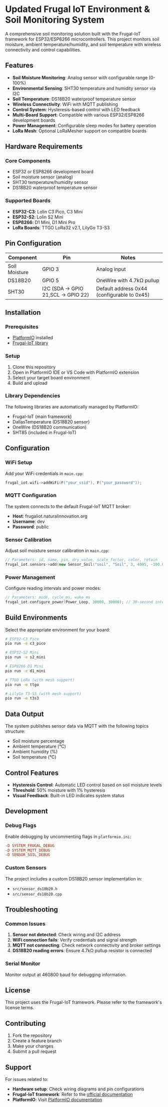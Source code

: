 # Updated Frugal IoT Environment & Soil Monitoring System

A comprehensive soil monitoring solution built with the Frugal-IoT framework for ESP32/ESP8266 microcontrollers. This project monitors soil moisture, ambient temperature/humidity, and soil temperature with wireless connectivity and control capabilities.

## Features

- **Soil Moisture Monitoring**: Analog sensor with configurable range (0-100%)
- **Environmental Sensing**: SHT30 temperature and humidity sensor via I2C
- **Soil Temperature**: DS18B20 waterproof temperature sensor
- **Wireless Connectivity**: WiFi with MQTT publishing
- **Control System**: Hysteresis-based control with LED feedback
- **Multi-Board Support**: Compatible with various ESP32/ESP8266 development boards
- **Power Management**: Configurable sleep modes for battery operation
- **LoRa Mesh**: Optional LoRaMesher support on compatible boards

## Hardware Requirements

### Core Components
- ESP32 or ESP8266 development board
- Soil moisture sensor (analog)
- SHT30 temperature/humidity sensor
- DS18B20 waterproof temperature sensor

### Supported Boards
- **ESP32-C3**: Lolin C3 Pico, C3 Mini
- **ESP32-S2**: Lolin S2 Mini  
- **ESP8266**: D1 Mini, D1 Mini Pro
- **LoRa Boards**: TTGO LoRa32 v2.1, LilyGo T3-S3

## Pin Configuration

| Component | Pin | Notes |
|-----------|-----|-------|
| Soil Moisture | GPIO 3 | Analog input |
| DS18B20 | GPIO 5 | OneWire with 4.7kΩ pullup |
| SHT30 |I2C (SDA → GPIO 21,SCL → GPIO 22)| Default address 0x44 (configurable to 0x45) |

## Installation

### Prerequisites
- [PlatformIO](https://platformio.org/) installed
- [Frugal-IoT library](https://github.com/frugal-iot/frugal-iot) 

### Setup
1. Clone this repository
2. Open in PlatformIO IDE or VS Code with PlatformIO extension
3. Select your target board environment
4. Build and upload

### Library Dependencies
The following libraries are automatically managed by PlatformIO:
- Frugal-IoT (main framework)
- DallasTemperature (DS18B20 sensor)
- OneWire (DS18B20 communication)
- SHT85 (included in Frugal-IoT)

## Configuration

### WiFi Setup
Add your WiFi credentials in `main.cpp`:
```cpp
frugal_iot.wifi->addWiFi(F("your_ssid"), F("your_password"));
```

### MQTT Configuration
The system connects to the default Frugal-IoT MQTT broker:
- **Host**: frugaliot.naturalinnovation.org
- **Username**: dev
- **Password**: public

### Sensor Calibration
Adjust soil moisture sensor calibration in `main.cpp`:
```cpp
// Parameters: id, name, pin, dry_value, scale_factor, color, retain
frugal_iot.sensors->add(new Sensor_Soil("soil", "Soil", 3, 4095, -100.0/4095, "brown", true));
```

### Power Management
Configure reading intervals and power modes:
```cpp
// Parameters: mode, cycle_ms, wake_ms
frugal_iot.configure_power(Power_Loop, 30000, 30000); // 30-second intervals, always awake
```

## Build Environments

Select the appropriate environment for your board:

```bash
# ESP32-C3 Pico
pio run -e c3_pico

# ESP32-S2 Mini
pio run -e s2_mini

# ESP8266 D1 Mini
pio run -e d1_mini

# TTGO LoRa (with mesh support)
pio run -e ttgo

# LilyGo T3-S3 (with mesh support)
pio run -e t3s3
```

## Data Output

The system publishes sensor data via MQTT with the following topics structure:
- Soil moisture percentage
- Ambient temperature (°C)
- Ambient humidity (%)
- Soil temperature (°C)

## Control Features

- **Hysteresis Control**: Automatic LED control based on soil moisture levels
- **Threshold**: 50% moisture with 1% hysteresis
- **Visual Feedback**: Built-in LED indicates system status

## Development

### Debug Flags
Enable debugging by uncommenting flags in `platformio.ini`:
```ini
-D SYSTEM_FRUGAL_DEBUG
-D SYSTEM_MQTT_DEBUG  
-D SENSOR_SOIL_DEBUG
```

### Custom Sensors
The project includes a custom DS18B20 sensor implementation in:
- `src/sensor_ds18b20.h`
- `src/sensor_ds18b20.cpp`

## Troubleshooting

### Common Issues
1. **Sensor not detected**: Check wiring and I2C address
2. **WiFi connection fails**: Verify credentials and signal strength
3. **MQTT not connecting**: Check network connectivity and broker settings
4. **DS18B20 reading errors**: Ensure 4.7kΩ pullup resistor is connected

### Serial Monitor
Monitor output at 460800 baud for debugging information.

## License

This project uses the Frugal-IoT framework. Please refer to the framework's license terms.

## Contributing

1. Fork the repository
2. Create a feature branch
3. Make your changes
4. Submit a pull request

## Support

For issues related to:
- **Hardware setup**: Check wiring diagrams and pin configurations
- **Frugal-IoT framework**: Refer to the [official documentation](https://github.com/frugal-iot/frugal-iot)
- **PlatformIO**: Visit [PlatformIO documentation](https://docs.platformio.org/)